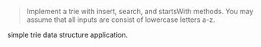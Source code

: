 >Implement a trie with insert, search, and startsWith methods.
>You may assume that all inputs are consist of lowercase letters a-z.

simple trie data structure application.